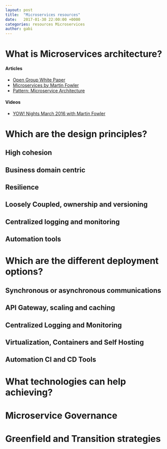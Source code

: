 ```yaml
---
layout: post
title:  "Microservices resources"
date:   2017-01-30 22:00:00 +0000
categories: resources Microservices
author: gabi
---
```


# What is Microservices architecture?

#### **Articles**
* [Open Group White Paper](https://www2.opengroup.org/ogsys/catalog/W169)
* [Microservices by Martin Fowler](https://martinfowler.com/articles/microservices.html)
* [Pattern: Microservice Architecture](https://martinfowler.com/articles/microservices.html)

#### **Videos**
* [YOW! Nights March 2016 with Martin Fowler](https://www.youtube.com/watch?v=Irlw-LGIJO4)

# Which are the design principles?

## High cohesion

## Business domain centric

## Resilience

## Loosely Coupled, ownership and versioning

## Centralized logging and monitoring

## Automation tools

# Which are the different deployment options?

## Synchronous or asynchronous communications

## API Gateway, scaling and caching

## Centralized Logging and Monitoring

## Virtualization, Containers and Self Hosting

## Automation CI and CD Tools

# What technologies can help achieving?

# Microservice Governance

# Greenfield and Transition strategies

